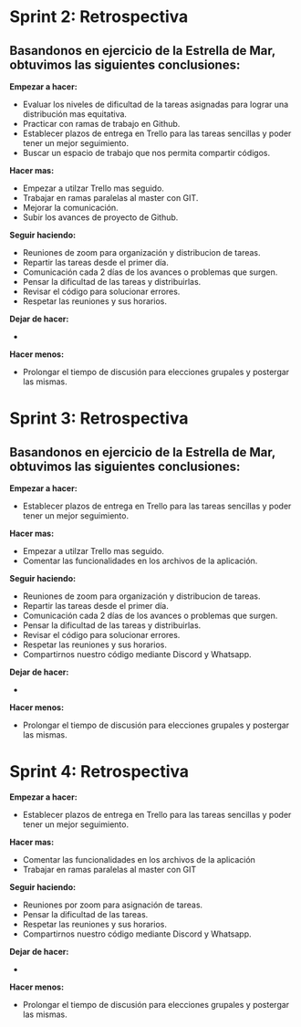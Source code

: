 # Sprint 2: Retrospectiva

## Basandonos en ejercicio de la Estrella de Mar, obtuvimos las siguientes conclusiones:

**Empezar a hacer:**

- Evaluar los niveles de dificultad de la tareas asignadas para lograr una distribución mas equitativa.
- Practicar con ramas de trabajo en Github.
- Establecer plazos de entrega en Trello para las tareas sencillas y poder tener un mejor seguimiento.
- Buscar un espacio de trabajo que nos permita compartir códigos.

**Hacer mas:**

- Empezar a utilzar Trello mas seguido.
- Trabajar en ramas paralelas al master con GIT.
- Mejorar la comunicación.
- Subir los avances de proyecto de Github.

**Seguir haciendo:**

- Reuniones de zoom para organización y distribucion de tareas.
- Repartir las tareas desde el primer día.
- Comunicación cada 2 días de los avances o problemas que surgen.
- Pensar la dificultad de las tareas y distribuirlas.
- Revisar el código para solucionar errores.
- Respetar las reuniones y sus horarios.

**Dejar de hacer:**

-

**Hacer menos:**

- Prolongar el tiempo de discusión para elecciones grupales y postergar las mismas.

# Sprint 3: Retrospectiva

## Basandonos en ejercicio de la Estrella de Mar, obtuvimos las siguientes conclusiones:

**Empezar a hacer:**

- Establecer plazos de entrega en Trello para las tareas sencillas y poder tener un mejor seguimiento.

**Hacer mas:**

- Empezar a utilzar Trello mas seguido.
- Comentar las funcionalidades en los archivos de la aplicación.

**Seguir haciendo:**

- Reuniones de zoom para organización y distribucion de tareas.
- Repartir las tareas desde el primer día.
- Comunicación cada 2 días de los avances o problemas que surgen.
- Pensar la dificultad de las tareas y distribuirlas.
- Revisar el código para solucionar errores.
- Respetar las reuniones y sus horarios.
- Compartirnos nuestro código mediante Discord y Whatsapp.

**Dejar de hacer:**

-

**Hacer menos:**

- Prolongar el tiempo de discusión para elecciones grupales y postergar las mismas.

# Sprint 4: Retrospectiva

**Empezar a hacer:**

- Establecer plazos de entrega en Trello para las tareas sencillas y poder tener un mejor seguimiento.

**Hacer mas:**

- Comentar las funcionalidades en los archivos de la aplicación
- Trabajar en ramas paralelas al master con GIT

**Seguir haciendo:**

- Reuniones por zoom para asignación de tareas.
- Pensar la dificultad de las tareas.
- Respetar las reuniones y sus horarios.
- Compartirnos nuestro código mediante Discord y Whatsapp.

**Dejar de hacer:**

-

**Hacer menos:**

- Prolongar el tiempo de discusión para elecciones grupales y postergar las mismas.
